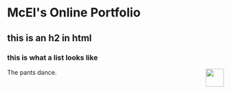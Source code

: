 <h1>McEl's Online Portfolio</h1>

<h2>this is an h2 in html</h2>

<h3>this is what a list looks like</h3>

<p><img src="https://media.giphy.com/media/csWKUcszmgFTMt3CI0/giphy.gif" style="float:right;width:42px;height:42px;">
The pants dance.</p>

